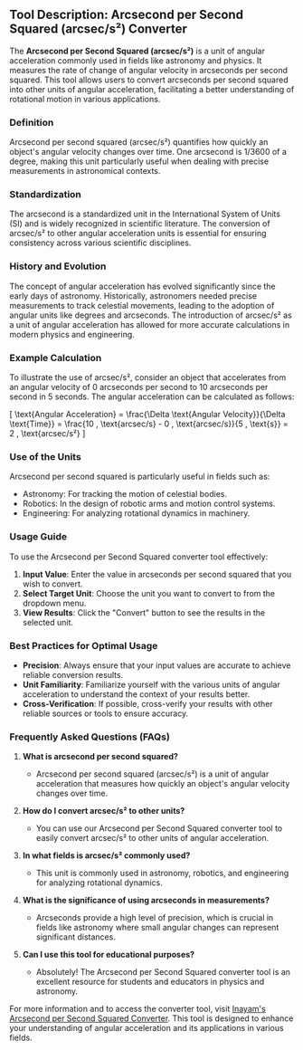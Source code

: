 ## Tool Description: Arcsecond per Second Squared (arcsec/s²) Converter

The **Arcsecond per Second Squared (arcsec/s²)** is a unit of angular acceleration commonly used in fields like astronomy and physics. It measures the rate of change of angular velocity in arcseconds per second squared. This tool allows users to convert arcseconds per second squared into other units of angular acceleration, facilitating a better understanding of rotational motion in various applications.

### Definition

Arcsecond per second squared (arcsec/s²) quantifies how quickly an object's angular velocity changes over time. One arcsecond is 1/3600 of a degree, making this unit particularly useful when dealing with precise measurements in astronomical contexts.

### Standardization

The arcsecond is a standardized unit in the International System of Units (SI) and is widely recognized in scientific literature. The conversion of arcsec/s² to other angular acceleration units is essential for ensuring consistency across various scientific disciplines.

### History and Evolution

The concept of angular acceleration has evolved significantly since the early days of astronomy. Historically, astronomers needed precise measurements to track celestial movements, leading to the adoption of angular units like degrees and arcseconds. The introduction of arcsec/s² as a unit of angular acceleration has allowed for more accurate calculations in modern physics and engineering.

### Example Calculation

To illustrate the use of arcsec/s², consider an object that accelerates from an angular velocity of 0 arcseconds per second to 10 arcseconds per second in 5 seconds. The angular acceleration can be calculated as follows:

\[
\text{Angular Acceleration} = \frac{\Delta \text{Angular Velocity}}{\Delta \text{Time}} = \frac{10 \, \text{arcsec/s} - 0 \, \text{arcsec/s}}{5 \, \text{s}} = 2 \, \text{arcsec/s²}
\]

### Use of the Units

Arcsecond per second squared is particularly useful in fields such as:

- Astronomy: For tracking the motion of celestial bodies.
- Robotics: In the design of robotic arms and motion control systems.
- Engineering: For analyzing rotational dynamics in machinery.

### Usage Guide

To use the Arcsecond per Second Squared converter tool effectively:

1. **Input Value**: Enter the value in arcseconds per second squared that you wish to convert.
2. **Select Target Unit**: Choose the unit you want to convert to from the dropdown menu.
3. **View Results**: Click the "Convert" button to see the results in the selected unit.

### Best Practices for Optimal Usage

- **Precision**: Always ensure that your input values are accurate to achieve reliable conversion results.
- **Unit Familiarity**: Familiarize yourself with the various units of angular acceleration to understand the context of your results better.
- **Cross-Verification**: If possible, cross-verify your results with other reliable sources or tools to ensure accuracy.

### Frequently Asked Questions (FAQs)

1. **What is arcsecond per second squared?**
   - Arcsecond per second squared (arcsec/s²) is a unit of angular acceleration that measures how quickly an object's angular velocity changes over time.

2. **How do I convert arcsec/s² to other units?**
   - You can use our Arcsecond per Second Squared converter tool to easily convert arcsec/s² to other units of angular acceleration.

3. **In what fields is arcsec/s² commonly used?**
   - This unit is commonly used in astronomy, robotics, and engineering for analyzing rotational dynamics.

4. **What is the significance of using arcseconds in measurements?**
   - Arcseconds provide a high level of precision, which is crucial in fields like astronomy where small angular changes can represent significant distances.

5. **Can I use this tool for educational purposes?**
   - Absolutely! The Arcsecond per Second Squared converter tool is an excellent resource for students and educators in physics and astronomy.

For more information and to access the converter tool, visit [Inayam's Arcsecond per Second Squared Converter](https://www.inayam.co/unit-converter/acceleration). This tool is designed to enhance your understanding of angular acceleration and its applications in various fields.